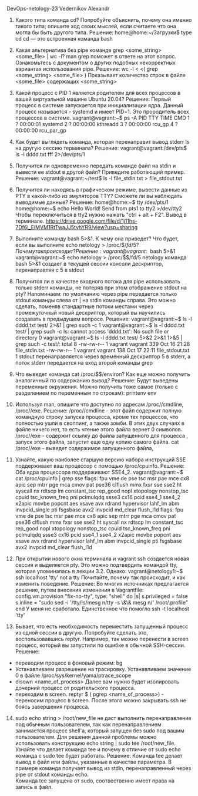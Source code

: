 DevOps-netology-23
Vedernikov Alexandr

1. Какого типа команда cd? Попробуйте объяснить, почему она именно такого типа; опишите ход своих
мыслей, если считаете что она могла бы быть другого типа.
Решение:
home@home:~/Загрузки$ type cd
cd — это встроенная команда bash

2. Какая альтернатива без pipe команде grep <some_string> <some_file> | wc -l? man grep поможет 
в ответе на этот вопрос. Ознакомьтесь с документом о других подобных некорректных вариантах 
использования pipe.
Решение:
wc -l < <( grep <some_string> <some_file> )
Показывает количество строк в файле <some_file> содержащих <some_string>

3. Какой процесс с PID 1 является родителем для всех процессов в вашей виртуальной машине 
Ubuntu 20.04?
Решение:
Первый процесс в системе запускается при инициализации ядра. Данный процесс называется - systemd и 
имеет PID=1. Это прородитель всех процессов в системе.
vagrant@vagrant:~$ ps -A
    PID TTY          TIME CMD
      1 ?        00:00:01 systemd
      2 ?        00:00:00 kthreadd
      3 ?        00:00:00 rcu_gp
      4 ?        00:00:00 rcu_par_gp

4. Как будет выглядеть команда, которая перенаправит вывод stderr ls на другую сессию терминала?
Решение:
vagrant@vagrant:/dev/pts$ ls -l dddd.txt fff 2>/dev/pts/1

5. Получится ли одновременно передать команде файл на stdin и вывести ее stdout в другой файл? 
Приведите работающий пример.
Решение:
vagrant@vagrant:~/test$ ls -l file_stdin.txt > file_stdout.txt

6. Получится ли находясь в графическом режиме, вывести данные из PTY в какой-либо из эмуляторов TTY?
Сможете ли вы наблюдать выводимые данные?
Решение:
home@home:~$ tty
/dev/pts/1
home@home:~$ echo Hello World! Send from pts1 to tty2 >/dev/tty2
Чтобы переключиться в tty2 нужно нажать "ctrl + alt + F2". Вывод в терминале.
https://drive.google.com/file/d/1j11hs-7Df6l_EiMVM1RtTwaJJ5tvhYR9/view?usp=sharing

7. Выполните команду bash 5>&1. К чему она приведет? Что будет, если вы выполните
echo netology > /proc/$$/fd/5? Почему так происходит?
Решение:
vagrant@vagrant:~$ bash 5>&1
vagrant@vagrant:~$ echo netology > /proc/$$/fd/5
netology
команда bash 5>&1 создает в текущей сессии консоли дескриптор, перенаправляя с 5 в stdout

8. Получится ли в качестве входного потока для pipe использовать только stderr команды, не потеряв 
при этом отображение stdout на pty? Напоминаем: по умолчанию через pipe передается только stdout 
команды слева от | на stdin команды справа. Это можно сделать, поменяв стандартные потоки местами 
через промежуточный новый дескриптор, который вы научились создавать в предыдущем вопросе.
Решение:
vagrant@vagrant:~$ ls -l dddd.txt test/ 2>&1 | grep such -c
1
vagrant@vagrant:~$ ls -l dddd.txt test/ | grep such -c
ls: cannot access 'dddd.txt': No such file or directory
0
vagrant@vagrant:~$ ls -l dddd.txt test/ 5>&2 2>&1 1>&5 | grep such -c
test/:
total 8
-rw-rw-r-- 1 vagrant vagrant 339 Oct 16 21:28 file_stdin.txt
-rw-rw-r-- 1 vagrant vagrant 138 Oct 17 22:11 file_stdout.txt
1
stdout перенаправляется через временный дескриптор 5 в stderr, а поток stderr передается на 
вход второй команды grep

9. Что выведет команда cat /proc/$$/environ? Как еще можно получить аналогичный по содержанию 
вывод?
Решение:
Будут выведены переменные окружения.
Можно получить тоже самое (только с разделением по переменным по строкам):
  printenv
  env

10. Используя man, опишите что доступно по адресам /proc/<PID>/cmdline, /proc/<PID>/exe.
Решение:
/proc/<PID>/cmdline - этот файл содержит полную командную строку запуска процесса, кроме тех 
процессов, что полностью ушли в своппинг, а также зомби. В этих двух случаях в файле ничего нет, 
то есть чтение этого файла вернет 0 символов.
/proc/<PID>/exe - содержит ссылку до файла запущенного для процесса <PID>, запуск этого файла, 
запустит еще одну копию самого файла.
cat /proc/<PID>/exe - выведет содержимое запущенного файла, 
                        
11. Узнайте, какую наиболее старшую версию набора инструкций SSE поддерживает ваш процессор с 
помощью /proc/cpuinfo.
Решение:
Оба ядра процессора поддерживают SSE4_2. 
vagrant@vagrant:~$ cat /proc/cpuinfo | grep sse
   flags: fpu vme de pse tsc msr pae mce cx8 apic sep mtrr pge mca cmov pat pse36 clflush 
mmx fxsr sse sse2 ht syscall nx rdtscp lm constant_tsc rep_good nopl xtopology nonstop_tsc cpuid 
tsc_known_freq pni pclmulqdq ssse3 cx16 pcid sse4_1 sse4_2 x2apic movbe popcnt aes xsave avx 
rdrand hypervisor lahf_lm abm invpcid_single pti fsgsbase avx2 invpcid md_clear flush_l1d
   flags: fpu vme de pse tsc msr pae mce cx8 apic sep mtrr pge mca cmov pat pse36 clflush 
mmx fxsr sse sse2 ht syscall nx rdtscp lm constant_tsc rep_good nopl xtopology nonstop_tsc cpuid
tsc_known_freq pni pclmulqdq ssse3 cx16 pcid sse4_1 sse4_2 x2apic movbe popcnt aes xsave avx 
rdrand hypervisor lahf_lm abm invpcid_single pti fsgsbase avx2 invpcid md_clear flush_l1d

12. При открытии нового окна терминала и vagrant ssh создается новая сессия и выделяется pty. 
Это можно подтвердить командой tty, которая упоминалась в лекции 3.2. Однако:
vagrant@netology1:~$ ssh localhost 'tty'
not a tty
Почитайте, почему так происходит, и как изменить поведение.
Решение:
Во многих источниках предлагается решение, путем внесения изменения в Vagrantfile:
config.vm.provision "fix-no-tty", type: "shell" do |s|
   s.privileged = false
   s.inline = "sudo sed -i '/tty/!s/mesg n/tty -s \\&\\& mesg n/' /root/.profile"
end
У меня не сработало. Единственное что помогло ssh -t localhost 'tty'

13. Бывает, что есть необходимость переместить запущенный процесс из одной сессии в другую. 
Попробуйте сделать это, воспользовавшись reptyr. Например, так можно перенести в screen процесс, 
который вы запустили по ошибке в обычной SSH-сессии.
Решение:
- переводим процесс в фоновый режим: bg
- Устанавливаем разрешение на трасировку. Устанавливаем значение 0 в файле 
/proc/sys/kernel/yama/ptrace_scope
- disown <name_of_process> Далее вам нужно будет изолировать дочерний процесс от родительского 
процесса.
- переходим в screen. reptyr $ ( pgrep <name_of_process>) - переносим процесс в screen.
После этого можно закрывать ssh не боясь завершения процесса.

14. sudo echo string > /root/new_file не даст выполнить перенаправление под обычным пользователем, 
так как перенаправлением занимается процесс shell'а, который запущен без sudo под вашим пользователем.
Для решения данной проблемы можно использовать конструкцию echo string | sudo tee /root/new_file. 
Узнайте что делает команда tee и почему в отличие от sudo echo команда с sudo tee будет работать.
Решение:
Команда tee делает вывод в файл или файлы, указанные в качестве параметра. 
В примере команда получает вывод из stdin, перенаправленный через pipe от stdout команды echo.  
Команда tee запущена от sudo, соотвественно имеет права на запись в файл.